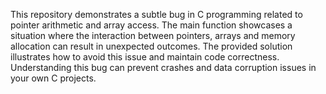 This repository demonstrates a subtle bug in C programming related to pointer arithmetic and array access. The main function showcases a situation where the interaction between pointers, arrays and memory allocation can result in unexpected outcomes.  The provided solution illustrates how to avoid this issue and maintain code correctness.  Understanding this bug can prevent crashes and data corruption issues in your own C projects.